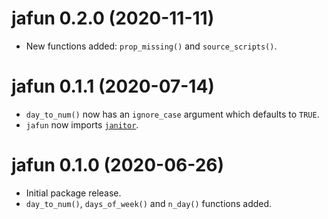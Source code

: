 # jafun 0.2.0 (2020-11-11)

- New functions added: `prop_missing()` and `source_scripts()`.

# jafun 0.1.1 (2020-07-14)

- `day_to_num()` now has an `ignore_case` argument which defaults to `TRUE`.
- `jafun` now imports [`janitor`](http://sfirke.github.io/janitor/). 

# jafun 0.1.0 (2020-06-26)

- Initial package release.
- `day_to_num()`, `days_of_week()` and `n_day()` functions added.
